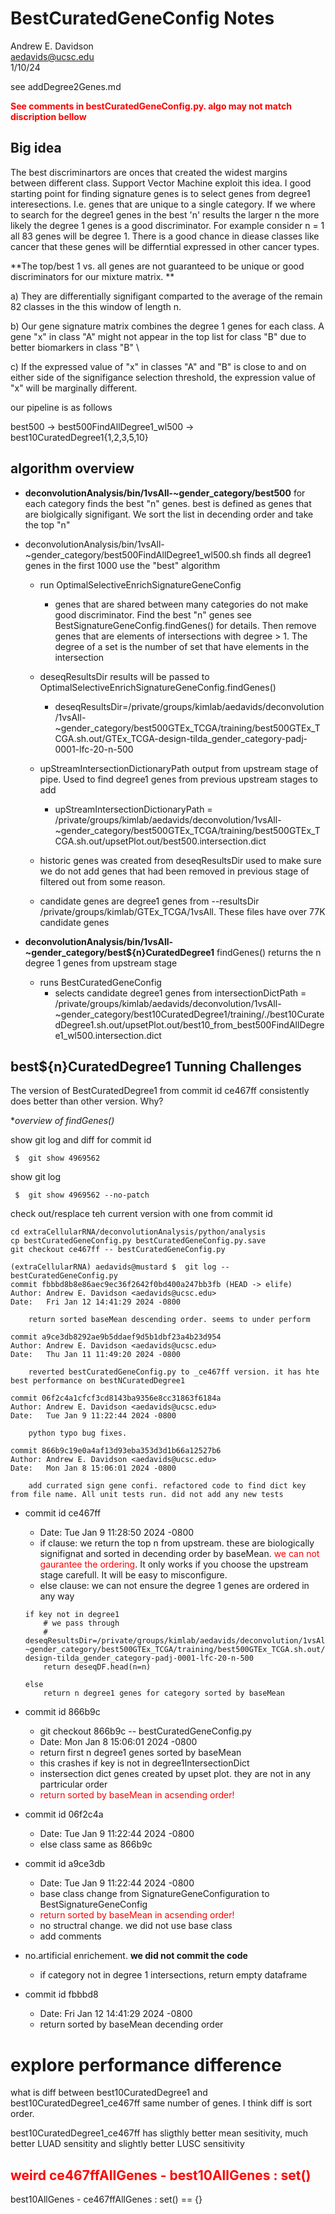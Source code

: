 # BestCuratedGeneConfig Notes
Andrew E. Davidson  
aedavids@ucsc.edu  
1/10/24   

see addDegree2Genes.md  

**<span style="color:red">See comments in bestCuratedGeneConfig.py. algo may not match discription bellow</span>**

## Big idea
The best discriminartors are onces that created the widest margins between different class. Support Vector Machine exploit this idea.  I good starting point for finding signature genes is to select genes from degree1 interesections. I.e. genes that are unique to a single category. If we where to search for the degree1 genes in the best 'n' results the larger n the more likely the degree 1 genes is a good discriminator. For example consider n = 1 all 83 genes will be degree 1. There is a good chance in diease classes like cancer that these genes will be differntial expressed in other cancer types.

**The top/best 1 vs. all genes are not guaranteed to be unique or good discriminators for our mixture matrix. **  

a)  They are differentially signifigant comparted to the average of the remain 82 classes in the this window of length n.  

b) Our gene signature matrix combines the degree 1 genes for each class. A gene "x" in class "A" might not appear in the top list for class "B" due to better biomarkers in class "B" \

c) If the expressed value of "x" in classes "A" and "B" is close to and on either side of the signifigance selection threshold, the expression value of "x" will be marginally different.


our pipeline is as follows 

best500 -> best500FindAllDegree1_wl500 -> best10CuratedDegree1{1,2,3,5,10}

## algorithm overview

- **deconvolutionAnalysis/bin/1vsAll-~gender_category/best500**
for each category finds the best "n" genes. best is defined as genes that are biolgically signifigant. We sort the list in decending order and take the top "n"

- deconvolutionAnalysis/bin/1vsAll-~gender_category/best500FindAllDegree1_wl500.sh
finds all degree1 genes in the first 1000 use the "best" algorithm

  + run OptimalSelectiveEnrichSignatureGeneConfig
    * genes that are shared between many categories do not make good discriminator. 
    Find the best "n" genes see BestSignatureGeneConfig.findGenes() for details.
    Then remove genes that are elements of intersections with degree > 1.
    The degree of a set is the number of set that have elements in the intersection
    
  + deseqResultsDir results will be passed to OptimalSelectiveEnrichSignatureGeneConfig.findGenes()
    * deseqResultsDir=/private/groups/kimlab/aedavids/deconvolution/1vsAll-~gender_category/best500GTEx_TCGA/training/best500GTEx_TCGA.sh.out/GTEx_TCGA-design-tilda_gender_category-padj-0001-lfc-20-n-500

  + upStreamIntersectionDictionaryPath
  output from upstream stage of pipe. Used to find degree1 genes from previous upstream stages to add
      * upStreamIntersectionDictionaryPath = /private/groups/kimlab/aedavids/deconvolution/1vsAll-~gender_category/best500GTEx_TCGA/training/best500GTEx_TCGA.sh.out/upsetPlot.out/best500.intersection.dict
  
  + historic genes was created from deseqResultsDir
  used to make sure we do not add genes that had been removed in previous stage of filtered out from some reason.
  
  + candidate genes are degree1 genes from 
  --resultsDir /private/groups/kimlab/GTEx_TCGA/1vsAll. These files have
  over 77K candidate genes
  
- **deconvolutionAnalysis/bin/1vsAll-~gender_category/best${n}CuratedDegree1**
findGenes() returns the n degree 1 genes from upstream stage

    + runs BestCuratedGeneConfig
      * selects candidate degree1 genes from intersectionDictPath =  /private/groups/kimlab/aedavids/deconvolution/1vsAll-~gender_category/best10CuratedDegree1/training/./best10CuratedDegree1.sh.out/upsetPlot.out/best10_from_best500FindAllDegree1_wl500.intersection.dict

## best${n}CuratedDegree1 Tunning Challenges
The version of BestCuratedDegree1 from commit id ce467ff consistently does better than other version. Why?

**overview of findGenes()*  

show git log and diff for commit id
```
 $  git show 4969562
```

show git log
```
 $  git show 4969562 --no-patch
```

check out/resplace teh current version with one from commit id
```
cd extraCellularRNA/deconvolutionAnalysis/python/analysis
cp bestCuratedGeneConfig.py bestCuratedGeneConfig.py.save
git checkout ce467ff -- bestCuratedGeneConfig.py
```

```
(extraCellularRNA) aedavids@mustard $  git log -- bestCuratedGeneConfig.py
commit fbbbd8b8e86aec9ec36f2642f0bd400a247bb3fb (HEAD -> elife)
Author: Andrew E. Davidson <aedavids@ucsc.edu>
Date:   Fri Jan 12 14:41:29 2024 -0800

    return sorted baseMean descending order. seems to under perform

commit a9ce3db8292ae9b5ddaef9d5b1dbf23a4b23d954
Author: Andrew E. Davidson <aedavids@ucsc.edu>
Date:   Thu Jan 11 11:49:20 2024 -0800

    reverted bestCuratedGeneConfig.py to _ce467ff version. it has hte best performance on bestNCuratedDegree1

commit 06f2c4a1cfcf3cd8143ba9356e8cc31863f6184a
Author: Andrew E. Davidson <aedavids@ucsc.edu>
Date:   Tue Jan 9 11:22:44 2024 -0800

    python typo bug fixes.

commit 866b9c19e0a4af13d93eba353d3d1b66a12527b6
Author: Andrew E. Davidson <aedavids@ucsc.edu>
Date:   Mon Jan 8 15:06:01 2024 -0800

    add currated sign gene confi. refactored code to find dict key from file name. All unit tests run. did not add any new tests
```

- commit id ce467ff
  + Date:   Tue Jan 9 11:28:50 2024 -0800
  + if clause: we return the top n from upstream. these are biologically signifignat and sorted in decending order by baseMean. <span style="color:red">we can not gaurantee the ordering</span>. It only works if you choose the upstream stage carefull. It will be easy to misconfigure.
  + else clause: we can not ensure the degree 1 genes are ordered in any way
  ```
  if key not in degree1
      # we pass through
      # deseqResultsDir=/private/groups/kimlab/aedavids/deconvolution/1vsAll-~gender_category/best500GTEx_TCGA/training/best500GTEx_TCGA.sh.out/GTEx_TCGA-design-tilda_gender_category-padj-0001-lfc-20-n-500
      return deseqDF.head(n=n)
    
  else 
      return n degree1 genes for category sorted by baseMean
  ```
  
- commit id 866b9c
  + git checkout 866b9c -- bestCuratedGeneConfig.py
  + Date:   Mon Jan 8 15:06:01 2024 -0800
  + return first n degree1 genes sorted by baseMean
  + this crashes if key is not in degree1IntersectionDict
  + instersection dict genes created by upset plot. they are not in any partricular order
  + <span style="color:red">return sorted by baseMean in acsending order!</span>

  
- commit id 06f2c4a
  + Date:   Tue Jan 9 11:22:44 2024 -0800
  + else class same as 866b9c
  
- commit id  a9ce3db
  + Date:   Tue Jan 9 11:22:44 2024 -0800
  + base class change  from SignatureGeneConfiguration to BestSignatureGeneConfig
  + <span style="color:red">return sorted by baseMean in acsending order!</span>
  + no structral change. we did not use base class
  + add comments
  
  
- no.artificial enrichement. **we did not commit the code**
  + if category not in degree 1 intersections, return empty dataframe
  
- commit id fbbbd8
  + Date:   Fri Jan 12 14:41:29 2024 -0800
  + return sorted by baseMean decending order


# explore performance difference

what is diff between best10CuratedDegree1 and best10CuratedDegree1_ce467ff same number of genes. I think diff is sort order.

best10CuratedDegree1_ce467ff has sligthly better mean sesitivity, much better LUAD sensitity and slightly better LUSC sensitivity


## <span style="color:red" >weird ce467ffAllGenes - best10AllGenes : set()<span>

best10AllGenes - ce467ffAllGenes : set() == {}

